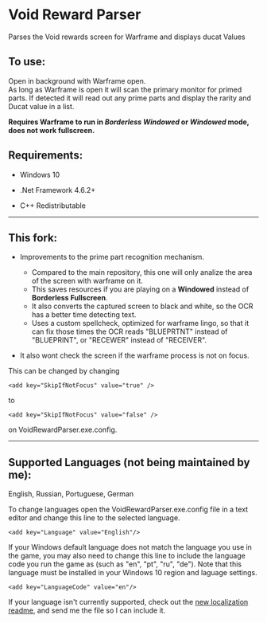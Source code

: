 # Void Reward Parser
Parses the Void rewards screen for Warframe and displays ducat Values

## To use:

Open in background with Warframe open.    
As long as Warframe is open it will scan the primary monitor for primed parts.
If detected it will read out any prime parts and display the rarity and Ducat value in a list.

**Requires Warframe to run in *Borderless Windowed* or *Windowed* mode, does not work fullscreen.**

## Requirements:

* Windows 10

* .Net Framework 4.6.2+

* C++ Redistributable

-----

## This fork:

* Improvements to the prime part recognition mechanism. 
    * Compared to the main repository, this one will only analize the area of the screen with warframe on it. 
    * This saves resources if you are playing on a **Windowed** instead of **Borderless Fullscreen**.
    * It also converts the captured screen to black and white, so the OCR has a better time detecting text.
    * Uses a custom spellcheck, optimized for warframe lingo, so that it can fix those times the OCR reads "BLUEPRTNT" instead of "BLUEPRINT", or "RECEWER" instead of "RECEIVER".

* It also wont check the screen if the warframe process is not on focus. 

This can be changed by changing   

    <add key="SkipIfNotFocus" value="true" />

to

    <add key="SkipIfNotFocus" value="false" />
    
on VoidRewardParser.exe.config.

-----

## Supported Languages (not being maintained by me):

English, Russian, Portuguese, German

To change languages open the VoidRewardParser.exe.config file in a text editor and change this line to the selected language.

    <add key="Language" value="English"/>

If your Windows default language does not match the language you use in the game, you may also need to change this line to include the language code you run the game as (such as "en", "pt", "ru", "de"). Note that this language must be installed in your Windows 10 region and laguage settings.

    <add key="LanguageCode" value="en"/>

If your language isn't currently supported, check out the [new localization readme](https://github.com/Xeio/VoidRewardParser/tree/master/VoidRewardParser/Localization), and send me the file so I can include it.
